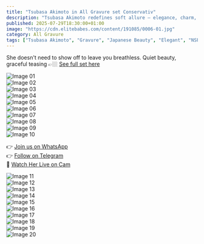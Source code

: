 ```yaml
---
title: "Tsubasa Akimoto in All Gravure set Conservativ"
description: "Tsubasa Akimoto redefines soft allure — elegance, charm, and irresistible curves wrapped in a shy smile."
published: 2025-07-29T18:30:00+01:00
image: "https://cdn.elitebabes.com/content/191085/0006-01.jpg"
category: All Gravure
tags: ["Tsubasa Akimoto", "Gravure", "Japanese Beauty", "Elegant", "NSFW"]
---
```


She doesn't need to show off to leave you breathless. Quiet beauty, graceful teasing 👉🏼 [See full set here](https://redirecting-kappa.vercel.app/)

![Image 01](https://cdn.elitebabes.com/content/191085/0006-01.jpg)  
![Image 02](https://cdn.elitebabes.com/content/191085/0006-02.jpg)  
![Image 03](https://cdn.elitebabes.com/content/191085/0006-03.jpg)  
![Image 04](https://cdn.elitebabes.com/content/191085/0006-04.jpg)  
![Image 05](https://cdn.elitebabes.com/content/191085/0006-05.jpg)  
![Image 06](https://cdn.elitebabes.com/content/191085/0006-06.jpg)  
![Image 07](https://cdn.elitebabes.com/content/191085/0006-07.jpg)  
![Image 08](https://cdn.elitebabes.com/content/191085/0006-08.jpg)  
![Image 09](https://cdn.elitebabes.com/content/191085/0006-09.jpg)  
![Image 10](https://cdn.elitebabes.com/content/191085/0006-10.jpg)  

👉 [Join us on WhatsApp](https://whatsapp.com/channel/0029VaMsUAp7tkjI8KcaRn10)  
👉 [Follow on Telegram](https://t.me/Xibabes)  
🔞 [Watch Her Live on Cam](https://redirecting-kappa.vercel.app/)

![Image 11](https://cdn.elitebabes.com/content/191085/0006-11.jpg)  
![Image 12](https://cdn.elitebabes.com/content/191085/0006-12.jpg)  
![Image 13](https://cdn.elitebabes.com/content/191085/0006-13.jpg)  
![Image 14](https://cdn.elitebabes.com/content/191085/0006-14.jpg)  
![Image 15](https://cdn.elitebabes.com/content/191085/0006-15.jpg)  
![Image 16](https://cdn.elitebabes.com/content/191085/0006-16.jpg)  
![Image 17](https://cdn.elitebabes.com/content/191085/0006-17.jpg)  
![Image 18](https://cdn.elitebabes.com/content/191085/0006-18.jpg)  
![Image 19](https://cdn.elitebabes.com/content/191085/0006-19.jpg)  
![Image 20](https://cdn.elitebabes.com/content/191085/0006-20.jpg)
